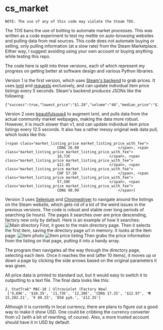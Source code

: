 # cs_market
```
NOTE: The use of any of this code may violate the Steam TOS.
```
The TOS bans the use of botting to automate market processes. This was written as a code experiment to test my mettle on auto-browsing websites and pulling data from real sources. This code does not automate buying or selling, only pulling information (at a slow rate) from the Steam Marketplace. Either way, I suggest avoiding using your own account or buying anything while testing this repo.

The code here is split into three versions, each of which represent my progress on getting better at software design and various Python libraries.

Version 1 is the first version, which uses [Steam's backend](http://steamcommunity.com/market/priceoverview/?currency=1&appid=730&market_hash_name=StatTrak%E2%84%A2%20P250%20%7C%20Steel%20Disruption%20%28Factory%20New%29) to grab prices. It uses [lxml](http://lxml.de/) and [requests](http://docs.python-requests.org/en/master/) exclusively, and can update individual item price listings every 5 seconds. Steam's backend produces JSONs like the following:
```
{"success":true,"lowest_price":"$1.28","volume":"46","median_price":"$1.26"}
```

Version 2 uses [beautifulsoup4](https://www.crummy.com/software/BeautifulSoup/bs4/doc/) to augment lxml, and pulls data from the actual community market webpages, making the data more robust. However, it is much slower than v1, and can update individual item price listings every 12.5 seconds. It also has a rather messy original web data pull, which looks like this:
```
[<span class="market_listing_price market_listing_price_with_fee">
						CDN$ 26.00					</span>, <span class="market_listing_price market_listing_price_with_fee">
						18,72€					</span>, <span class="market_listing_price market_listing_price_with_fee">
						$21.85					</span>, <span class="market_listing_price market_listing_price_with_fee">
						CHF 57.50					</span>, <span class="market_listing_price market_listing_price_with_fee">
						57,50€					</span>, <span class="market_listing_price market_listing_price_with_fee">
						CDN$ 98.99					</span>]
```

Version 3 uses [Selenium](http://www.seleniumhq.org/) and [Chromedriver](https://sites.google.com/a/chromium.org/chromedriver/) to navigate around the listings on the Steam website, which gets rid of a lot of the weird issues in the previous versions. The code is robust and stable over long periods of searching (ie hours). The pages it searches over are price descending, factory new only by default. Here is an example of how it searches:
![Main directory](http://i.imgur.com/LJDPVWz.png)
First, it goes to the main directory page. Then it selects the first item, saving the directory page url in memory. It looks at the item page:
![Item photo](http://i.imgur.com/kl6GfNW.png)
![Item price listing](http://i.imgur.com/JuSwxl9.png)
Then grabs the price information from the listing on that page, putting it into a handy array.

The program then navigates all the way through the directory page, selecting each item. Once it reaches the end (after 10 items), it moves up or down a page by clicking the side arrows based on the original parameters it was given.

All price data is printed to standard out, but it would easy to switch it to outputting to a text file. The final data looks like this:
```
2. StatTrak™ MAC-10 | Ultraviolet (Factory New) 
 ['9,69€', '$10.35', '11,73€', '12,30€', 'CDN$ 17.25', '$12.97', '₩ 15,202.21', '¥ 89.33', '850 pуб.', '£12.35']
```
Although it is currently in local currency, there are plans to figure out a good way to make it show USD. One could be cribbing the currency converter from v2 (with a bit of rewriting, of course). Also, a more trusted account should have it in USD by default.
